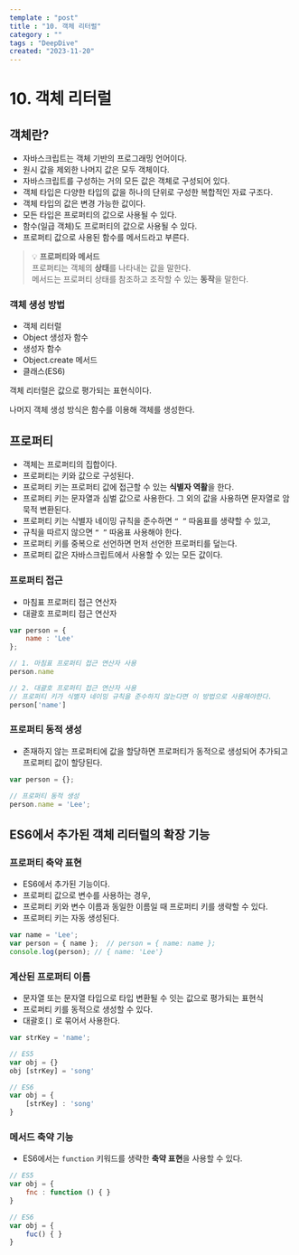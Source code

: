 ```yaml
---
template : "post"
title : "10. 객체 리터럴"
category : ""
tags : "DeepDive"
created: "2023-11-20"
---
```


# 10. 객체 리터럴


## 객체란?

- 자바스크립트는 객체 기반의 프로그래밍 언어이다.
- 원시 값을 제외한 나머지 값은 모두 객체이다.
- 자바스크립트를 구성하는 거의 모든 값은 객체로 구성되어 있다.
- 객체 타입은 다양한 타입의 값을 하나의 단위로 구성한 복합적인 자료 구조다.
- 객체 타입의 값은 변경 가능한 값이다.
- 모든 타입은 프로퍼티의 값으로 사용될 수 있다.
- 함수(일급 객체)도 프로퍼티의 값으로 사용될 수 있다.
- 프로퍼티 값으로 사용된 함수를 메서드라고 부른다.

> 💡 **프로퍼티와 메서드**  
> 프로퍼티는 객체의 **상태**를 나타내는 값을 말한다.  
> 메서드는 프로퍼티 상태를 참조하고 조작할 수 있는 **동작**을 말한다.


### 객체 생성 방법

- 객체 리터럴
- Object 생성자 함수
- 생성자 함수
- Object.create 메서드
- 클래스(ES6)

객체 리터럴은 값으로 평가되는 표현식이다.


나머지 객체 생성 방식은 함수를 이용해 객체를 생성한다.


## 프로퍼티

- 객체는 프로퍼티의 집합이다.
- 프로퍼티는 키와 값으로 구성된다.
- 프로퍼티 키는 프로퍼티 값에 접근할 수 있는 **식별자 역활**을 한다.
- 프로퍼티 키는 문자열과 심벌 값으로 사용한다. 그 외의 값을 사용하면 문자열로 암묵적 변환된다.
- 프로퍼티 키는 식별자 네이밍 규칙을 준수하면 `“ ”` 따옴표를 생략할 수 있고,
- 규칙을 따르지 않으면 `“ ”` 따옴표 사용해야 한다.
- 프로퍼티 키를 중복으로 선언하면 먼저 선언한 프로퍼티를 덮는다.
- 프로퍼티 값은 자바스크립트에서 사용할 수 있는 모든 값이다.

### 프로퍼티 접근

- 마침표 프로퍼티 접근 연산자
- 대괄호 프로퍼티 접근 연산자

```javascript
var person = {
	name : 'Lee'
};

// 1. 마침표 프로퍼티 접근 연산자 사용
person.name

// 2. 대괄호 프로퍼티 접근 연산자 사용 
// 프로퍼티 키가 식별자 네이밍 규칙을 준수하지 않는다면 이 방법으로 사용해야한다.
person['name']
```


### 프로퍼티 동적 생성

- 존재하지 않는 프로퍼티에 값을 할당하면 프로퍼티가 동적으로 생성되어 추가되고 프로퍼티 값이 할당된다.

```javascript
var person = {};

// 프로퍼티 동적 생성
person.name = 'Lee';
```


## ES6에서 추가된 객체 리터럴의 확장 기능


### **프로퍼티 축약 표현**

- ES6에서 추가된 기능이다.
- 프로퍼티 값으로 변수를 사용하는 경우,
- 프로퍼티 키와 변수 이름과 동일한 이름일 때 프로퍼티 키를 생략할 수 있다.
- 프로퍼티 키는 자동 생성된다.

```javascript
var name = 'Lee';
var person = { name };  // person = { name: name };
console.log(person); // { name: 'Lee'}
```


### **계산된 프로퍼티 이름**

- 문자열 또는 문자열 타입으로 타입 변환될 수 잇는 값으로 평가되는 표현식
- 프로퍼티 키를 동적으로 생성할 수 있다.
- 대괄호`[]` 로 묶어서 사용한다.

```javascript
var strKey = 'name';

// ES5
var obj = {}
obj [strKey] = 'song'

// ES6
var obj = {
	[strKey] : 'song'
}
```


### 메서**드 축약 기능**

- ES6에서는  `function` 키워드를 생략한 **축약 표현**을 사용할 수 있다.

```javascript
// ES5
var obj = {
	fnc : function () {	}
}

// ES6
var obj = {
	fuc() {	}
}
```

